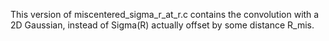 This version of miscentered_sigma_r_at_r.c contains the convolution with a 2D Gaussian, instead of Sigma(R) actually offset by some distance R_mis.